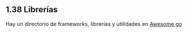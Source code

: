 ## 1.38 Librerías

Hay un directorio de frameworks, librerías y utilidades en [Awesome
go](http://awesome-go.com/)

